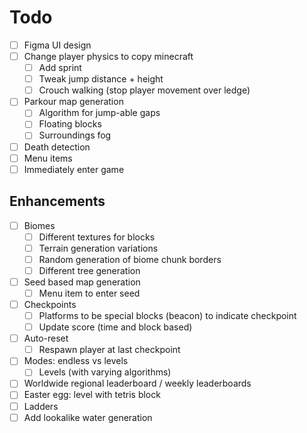 # Todo

- [ ] Figma UI design
- [ ] Change player physics to copy minecraft
    - [ ] Add sprint
    - [ ] Tweak jump distance + height
    - [ ] Crouch walking (stop player movement over ledge)
- [ ] Parkour map generation
    - [ ] Algorithm for jump-able gaps
    - [ ] Floating blocks
    - [ ] Surroundings fog
- [ ] Death detection
- [ ] Menu items
- [ ] Immediately enter game

## Enhancements
- [ ] Biomes 
    - [ ] Different textures for blocks
    - [ ] Terrain generation variations
    - [ ] Random generation of biome chunk borders
    - [ ] Different tree generation
- [ ] Seed based map generation
    - [ ] Menu item to enter seed
- [ ] Checkpoints
    - [ ] Platforms to be special blocks (beacon) to indicate checkpoint
    - [ ] Update score (time and block based)
- [ ] Auto-reset
    - [ ] Respawn player at last checkpoint
- [ ] Modes: endless vs levels
    - [ ] Levels (with varying algorithms)
- [ ] Worldwide regional leaderboard / weekly leaderboards
- [ ] Easter egg: level with tetris block
- [ ] Ladders
- [ ] Add lookalike water generation
